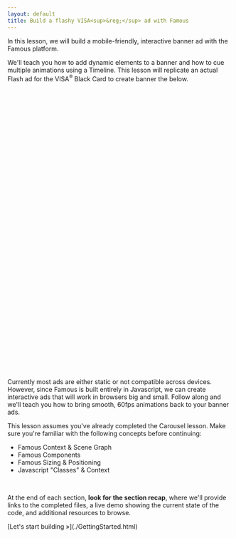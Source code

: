 ```yaml
---
layout: default
title: Build a flashy VISA<sup>&reg;</sup> ad with Famous
---
```


<span class="intro-graf">
In this lesson, we will build a mobile-friendly, interactive banner ad with the Famous platform.
</span>

We'll teach you how to add dynamic elements to a banner and how to cue multiple animations using a Timeline. This lesson will replicate an actual Flash ad for the VISA<sup>&reg;</sup> Black Card to create banner the below.

 

<div class="famous-container" data-famous-container-identifier="1c425aa6-b91d-45ef-a7cb-d5fca3b2a58c" style="display: block; position: static; width: 300px; height: 600px; margin-left: 50px; margin-bottom: 50px;">
  <script src="https://demo.famo.us/hub/container/embed.js"></script>
</div>


Currently most ads are either static or not compatible across devices. However, since Famous is built entirely in Javascript, we can create interactive ads that will work in browsers big and small. Follow along and we'll teach you how to bring smooth, 60fps animations back to your banner ads. 

This lesson assumes you've already completed the Carousel lesson. Make sure you're familiar with the following concepts before continuing:

  - Famous Context & Scene Graph
  - Famous Components
  - Famous Sizing & Positioning
  - Javascript "Classes" & Context

<br>

<div class="sidenote">
<p>At the end of each section, <strong>look for the section recap</strong>, where we'll provide links to the completed files, a live demo showing the current state of the code, and additional resources to browse.</p>
</div> 

<span class="cta">
[Let's start building &raquo;](./GettingStarted.html)
</span>
